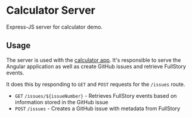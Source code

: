 # Calculator Server

Express-JS server for calculator demo.

## Usage

The server is used with the [calculator app](https://github.com/van-fs/calc-app). It's responsible to serve the Angular application as well as create GitHub issues and retrieve FullStory events.

It does this by responding to `GET` and `POST` requests for the `/issues` route.

- `GET` `/issues/${issueNumber}` - Retrieves FullStory events based on information stored in the GitHub issue
- `POST` `/issues` - Creates a GitHub issue with metadata from FullStory